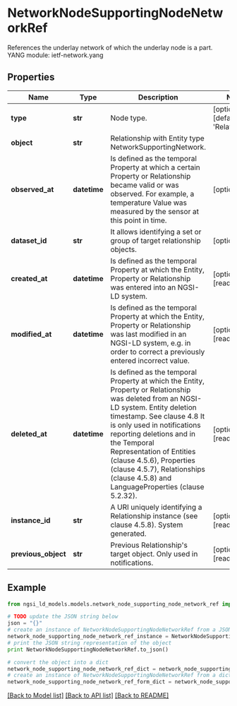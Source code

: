 # NetworkNodeSupportingNodeNetworkRef

References the underlay network of which the underlay node is a part.  YANG module: ietf-network.yang 

## Properties

Name | Type | Description | Notes
------------ | ------------- | ------------- | -------------
**type** | **str** | Node type.  | [optional] [default to 'Relationship']
**object** | **str** | Relationship with Entity type NetworkSupportingNetwork. | 
**observed_at** | **datetime** | Is defined as the temporal Property at which a certain Property or Relationship became valid or was observed. For example, a temperature Value was measured by the sensor at this point in time.  | [optional] 
**dataset_id** | **str** | It allows identifying a set or group of target relationship objects.  | [optional] 
**created_at** | **datetime** | Is defined as the temporal Property at which the Entity, Property or Relationship was entered into an NGSI-LD system.  | [optional] [readonly] 
**modified_at** | **datetime** | Is defined as the temporal Property at which the Entity, Property or Relationship was last modified in an NGSI-LD system, e.g. in order to correct a previously entered incorrect value.  | [optional] [readonly] 
**deleted_at** | **datetime** | Is defined as the temporal Property at which the Entity, Property or Relationship was deleted from an NGSI-LD system.  Entity deletion timestamp. See clause 4.8 It is only used in notifications reporting deletions and in the Temporal Representation of Entities (clause 4.5.6), Properties (clause 4.5.7), Relationships (clause 4.5.8) and LanguageProperties (clause 5.2.32).  | [optional] [readonly] 
**instance_id** | **str** | A URI uniquely identifying a Relationship instance (see clause 4.5.8). System generated.  | [optional] [readonly] 
**previous_object** | **str** | Previous Relationship&#39;s target object. Only used in notifications.  | [optional] [readonly] 

## Example

```python
from ngsi_ld_models.models.network_node_supporting_node_network_ref import NetworkNodeSupportingNodeNetworkRef

# TODO update the JSON string below
json = "{}"
# create an instance of NetworkNodeSupportingNodeNetworkRef from a JSON string
network_node_supporting_node_network_ref_instance = NetworkNodeSupportingNodeNetworkRef.from_json(json)
# print the JSON string representation of the object
print NetworkNodeSupportingNodeNetworkRef.to_json()

# convert the object into a dict
network_node_supporting_node_network_ref_dict = network_node_supporting_node_network_ref_instance.to_dict()
# create an instance of NetworkNodeSupportingNodeNetworkRef from a dict
network_node_supporting_node_network_ref_form_dict = network_node_supporting_node_network_ref.from_dict(network_node_supporting_node_network_ref_dict)
```
[[Back to Model list]](../README.md#documentation-for-models) [[Back to API list]](../README.md#documentation-for-api-endpoints) [[Back to README]](../README.md)


